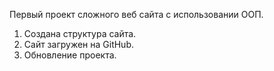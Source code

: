 
 Первый проект сложного веб сайта с использовании ООП.

 1. Создана структура сайта.
 2. Сайт загружен на GitHub.
 3. Обновление проекта.